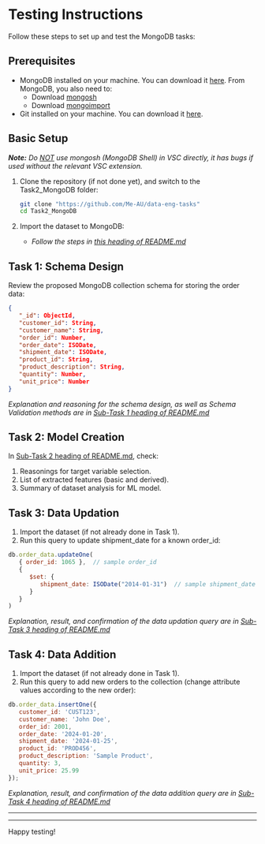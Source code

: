 # Testing Instructions

Follow these steps to set up and test the MongoDB tasks:

## Prerequisites

- MongoDB installed on your machine. You can download it [here](https://www.mongodb.com/try/download/community). From MongoDB, you also need to:
    - Download [mongosh](https://www.mongodb.com/try/download/shell)
    - Download [mongoimport](https://www.mongodb.com/try/download/database-tools)
- Git installed on your machine. You can download it [here](https://git-scm.com/downloads).

## Basic Setup

***Note:** Do <u>NOT</u> use mongosh (MongoDB Shell) in VSC directly, it has bugs if used without the relevant VSC extension.*

1. Clone the repository (if not done yet), and switch to the Task2_MongoDB folder:
   ```bash
   git clone "https://github.com/Me-AU/data-eng-tasks"
   cd Task2_MongoDB
   ```

2. Import the dataset to MongoDB:
   - *Follow the steps in [this heading of README.md](README.md#import-customer-dataset-to-mongodb)*

## Task 1: Schema Design

Review the proposed MongoDB collection schema for storing the order data:

```json
{
   "_id": ObjectId, 
   "customer_id": String,
   "customer_name": String,
   "order_id": Number,
   "order_date": ISODate,
   "shipment_date": ISODate,
   "product_id": String,
   "product_description": String,
   "quantity": Number,
   "unit_price": Number
}
```

*Explanation and reasoning for the schema design, as well as Schema Validation methods are in [Sub-Task 1 heading of README.md](README.md#sub-task-1-schema-design)*

## Task 2: Model Creation

In [Sub-Task 2 heading of README.md](README.md#sub-task-2-model-creation), check:

1. Reasonings for target variable selection.
2. List of extracted features (basic and derived).
3. Summary of dataset analysis for ML model.

## Task 3: Data Updation

1. Import the dataset (if not already done in Task 1).
2. Run this query to update shipment_date for a known order_id:

```js
db.order_data.updateOne(
   { order_id: 1065 },  // sample order_id
   {
      $set: {
         shipment_date: ISODate("2014-01-31")  // sample shipment_date
      }
   }
)
```

*Explanation, result, and confirmation of the data updation query are in [Sub-Task 3 heading of README.md](README.md#sub-task-3-data-updation)*

## Task 4: Data Addition

1. Import the dataset (if not already done in Task 1).
2. Run this query to add new orders to the collection (change attribute values according to the new order):

```js
db.order_data.insertOne({
   customer_id: 'CUST123',
   customer_name: 'John Doe',
   order_id: 2001,
   order_date: '2024-01-20',
   shipment_date: '2024-01-25',
   product_id: 'PROD456',
   product_description: 'Sample Product',
   quantity: 3,
   unit_price: 25.99
});
```

*Explanation, result, and confirmation of the data addition query are in [Sub-Task 4 heading of README.md](README.md#sub-task-4-data-addition)*

---
---
Happy testing!